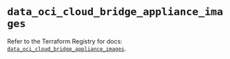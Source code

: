 # `data_oci_cloud_bridge_appliance_images`

Refer to the Terraform Registry for docs: [`data_oci_cloud_bridge_appliance_images`](https://registry.terraform.io/providers/hashicorp/oci/7.19.0/docs/data-sources/cloud_bridge_appliance_images).
